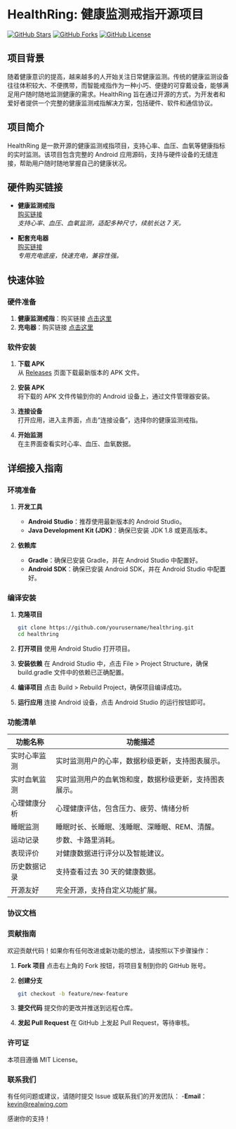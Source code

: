 # HealthRing: 健康监测戒指开源项目

[![GitHub Stars](https://img.shields.io/github/stars/yourusername/healthring.svg?style=for-the-badge)](https://github.com/yourusername/healthring/stargazers)
[![GitHub Forks](https://img.shields.io/github/forks/yourusername/healthring.svg?style=for-the-badge)](https://github.com/yourusername/healthring/network/members)
[![GitHub License](https://img.shields.io/github/license/yourusername/healthring.svg?style=for-the-badge)](https://github.com/yourusername/healthring/blob/main/LICENSE)

## 项目背景

随着健康意识的提高，越来越多的人开始关注日常健康监测。传统的健康监测设备往往体积较大、不便携带，而智能戒指作为一种小巧、便捷的可穿戴设备，能够满足用户随时随地监测健康的需求。HealthRing 旨在通过开源的方式，为开发者和爱好者提供一个完整的健康监测戒指解决方案，包括硬件、软件和通信协议。

## 项目简介

HealthRing 是一款开源的健康监测戒指项目，支持心率、血压、血氧等健康指标的实时监测。该项目包含完整的 Android 应用源码，支持与硬件设备的无缝连接，帮助用户随时随地掌握自己的健康状况。

## 硬件购买链接

- **健康监测戒指**  
  [购买链接](https://example.com/buy-healthring)  
  *支持心率、血压、血氧监测，适配多种尺寸，续航长达 7 天。*

- **配套充电器**  
  [购买链接](https://example.com/buy-charger)  
  *专用充电底座，快速充电，兼容性强。*

## 快速体验

### 硬件准备

1. **健康监测戒指**：购买链接 [点击这里](https://example.com/buy-healthring)
2. **充电器**：购买链接 [点击这里](https://example.com/buy-charger)

### 软件安装

1. **下载 APK**  
   从 [Releases](https://github.com/yourusername/healthring/releases) 页面下载最新版本的 APK 文件。

2. **安装 APK**  
   将下载的 APK 文件传输到你的 Android 设备上，通过文件管理器安装。

3. **连接设备**  
   打开应用，进入主界面，点击“连接设备”，选择你的健康监测戒指。

4. **开始监测**  
   在主界面查看实时心率、血压、血氧数据。

## 详细接入指南

### 环境准备

1. **开发工具**  
   - **Android Studio**：推荐使用最新版本的 Android Studio。
   - **Java Development Kit (JDK)**：确保已安装 JDK 1.8 或更高版本。

2. **依赖库**  
   - **Gradle**：确保已安装 Gradle，并在 Android Studio 中配置好。
   - **Android SDK**：确保已安装 Android SDK，并在 Android Studio 中配置好。

### 编译安装

1. **克隆项目**  
   ```bash
   git clone https://github.com/yourusername/healthring.git
   cd healthring

2. **打开项目**
使用 Android Studio 打开项目。

4. **安装依赖**
在 Android Studio 中，点击 File > Project Structure，确保 build.gradle 文件中的依赖已正确配置。

5. **编译项目**
点击 Build > Rebuild Project，确保项目编译成功。

6. **运行应用**
连接 Android 设备，点击 Android Studio 的运行按钮即可。

### 功能清单
| 功能名称       | 功能描述                                                                 |
|----------------|--------------------------------------------------------------------------|
| 实时心率监测   | 实时监测用户的心率，数据秒级更新，支持图表展示。                         |
| 实时血氧监测   | 实时监测用户的血氧饱和度，数据秒级更新，支持图表展示。               |
| 心理健康分析   | 心理健康评估，包含压力、疲劳、情绪分析                   |
| 睡眠监测       | 睡眠时长、长睡眠、浅睡眠、深睡眠、REM、清醒。                               |
| 运动记录       | 步数、卡路里消耗。                 |
| 表现评价       | 对健康数据进行评分以及智能建议。                                             |
| 历史数据记录   | 支持查看过去 30 天的健康数据。
| 开源友好       | 完全开源，支持自定义功能扩展。                                           |
  
### 协议文档


### 贡献指南
欢迎贡献代码！如果你有任何改进或新功能的想法，请按照以下步骤操作：

1. **Fork 项目**
点击右上角的 Fork 按钮，将项目复制到你的 GitHub 账号。

2. **创建分支**
   ```bash
   git checkout -b feature/new-feature

3. **提交代码**
提交你的更改并推送到远程仓库。

4. **发起 Pull Request**
在 GitHub 上发起 Pull Request，等待审核。

### 许可证
本项目遵循 MIT License。

### 联系我们
有任何问题或建议，请随时提交 Issue 或联系我们的开发团队：
-**Email**：kevin@realwing.com

感谢你的支持！
